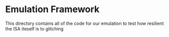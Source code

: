 # Emulation Framework
This directory contains all of the code for our emulation to test how resilient the ISA iteself is to glitching
